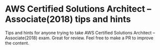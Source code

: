 # AWS Certified Solutions Architect – Associate(2018) tips and hints
Tips and hints for anyone trying to take AWS Certified Solutions Architect – Associate(2018) exam. Great for review. Feel free to make a PR to improve the content. 
